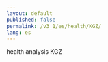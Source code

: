 ```yaml
---
layout: default
published: false
permalink: /v3_1/es/health/KGZ/
lang: es
---
```


health analysis KGZ
